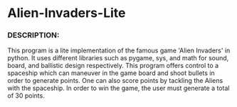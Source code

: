 # **Alien-Invaders-Lite**

### **DESCRIPTION:**
This program is a lite implementation of the famous game 'Alien Invaders' in python. It uses different
libraries such as pygame, sys, and math for sound, board, and ballistic design respectively. This program offers control to 
a spaceship which can maneuver in the game board and shoot bullets in order to generate points. One can also score points by tackling
the Aliens with the spaceship. In order to win the game, the user must generate a total of 30 points.
